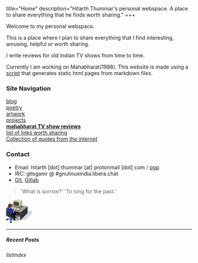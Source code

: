 title="Home"
description="Hitarth Thummar's personal webspace. A place to share everything that he finds worth sharing."
+++

Welcome to my personal webspace.

<!-- homepagepointer -->

This is a place where I plan to share everything that
I find interesting, amusing, helpful or worth sharing. 

I write reviews for old Indian TV shows
from time to time.

Currently I am working on Mahabharat(1988). 
This website is made using a [script](https://git.hitarththummar.xyz/htxyz/about/) that
generates static html pages from markdown files.

### Site Navigation

 [blog](/blog)  
 [poetry](/poems)  
 [artwork](/artwork)  
 [projects](/projects)  
 [**mahabharat TV show reviews**](/mahabharat)  
 [list of links worth sharing](/blog/interesting_links.html)  
 [Collection of quotes from the internet](/static/internet_quotes.txt)

### Contact
* Email: hitarth [dot] thummar [at] protonmail [dot] com / [pgp](/static/key.txt)
* IRC: gtlsgamr @ #gnulinuxindia:libera.chat
* [Git](https://git.hitarththummar.xyz), [Gitlab](https://gitlab.com/gtlsgamr)

>'What is sorrow?' 'To long for the past.'

![](static/images/guycomputer.gif) 

---------------------------------------------
##### Recent Posts
$listindex$

